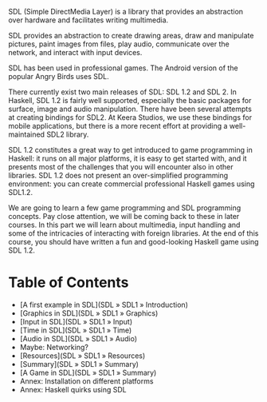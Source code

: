 SDL (Simple DirectMedia Layer) is a library that provides an abstraction
over hardware and facilitates writing multimedia.

SDL provides an abstraction to create drawing areas, draw and manipulate
pictures, paint images from files, play audio, communicate over the network,
and interact with input devices.

SDL has been used in professional games. The Android version of
the popular Angry Birds uses SDL.

There currently exist two main releases of SDL: SDL 1.2 and SDL 2.  In Haskell,
SDL 1.2 is fairly well supported, especially the basic packages for surface,
image and audio manipulation. There have been several attempts at creating
bindings for SDL2. At Keera Studios, we use these bindings for mobile
applications, but there is a more recent effort at providing a well-maintained
SDL2 library.

SDL 1.2 constitutes a great way to get introduced to game programming in
Haskell: it runs on all major platforms, it is easy to get started with, and it
presents most of the challenges that you will encounter also in other
libraries. SDL 1.2 does not present an over-simplified programming environment:
you can create commercial professional Haskell games using SDL1.2. 

We are going to learn a few game programming and SDL programming concepts. Pay
close attention, we will be coming back to these in later courses. In this part
we will learn about multimedia, input handling and some of the intricacies of
interacting with foreign libraries.  At the end of this course, you should have
written a fun and good-looking Haskell game using SDL 1.2.

# Table of Contents

* [A first example in SDL](SDL » SDL1 » Introduction)
* [Graphics in SDL](SDL » SDL1 » Graphics)
* [Input in SDL](SDL » SDL1 » Input)
* [Time in SDL](SDL » SDL1 » Time)
* [Audio in SDL](SDL » SDL1 » Audio)
* Maybe: Networking?
* [Resources](SDL » SDL1 » Resources)
* [Summary](SDL » SDL1 » Summary)
* [A Game in SDL](SDL » SDL1 » Summary)
* Annex: Installation on different platforms
* Annex: Haskell quirks using SDL
